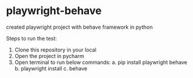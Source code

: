 # playwright-behave
created playwright project with behave framework in python

Steps to run the test:
1. Clone this repository in your local
2. Open the project in pycharm
3. Open terminal to run below commands:
    a. pip install playwright behave
    b. playwright install
    c. behave
